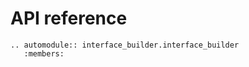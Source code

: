 # API reference





```{eval-rst}
.. automodule:: interface_builder.interface_builder
   :members:
```